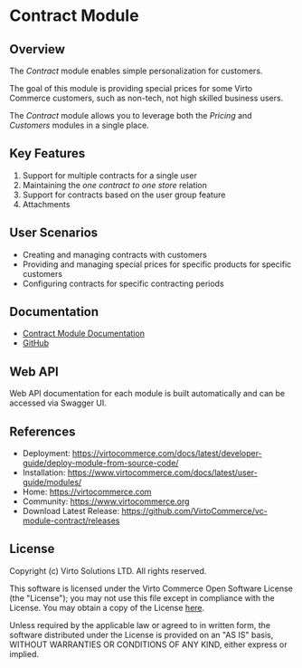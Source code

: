 # Contract Module

## Overview

The *Contract* module enables simple personalization for customers.

The goal of this module is providing special prices for some Virto Commerce customers, such as non-tech, not high skilled business users.

The *Contract* module allows you to leverage both the *Pricing* and *Customers* modules in a single place.

## Key Features

1. Support for multiple contracts for a single user
2. Maintaining the *one contract to one store* relation
3. Support for contracts based on the user group feature
4. Attachments

## User Scenarios

- Creating and managing contracts with customers
- Providing and managing special prices for specific products for specific customers
- Configuring contracts for specific contracting periods

## Documentation

- [Contract Module Documentation](/docs/index.md)
- [GitHub](https://github.com/VirtoCommerce/vc-module-contract)


## Web API

Web API documentation for each module is built automatically and can be accessed via Swagger UI.

## References

- Deployment: https://virtocommerce.com/docs/latest/developer-guide/deploy-module-from-source-code/
- Installation: https://www.virtocommerce.com/docs/latest/user-guide/modules/
- Home: https://virtocommerce.com
- Community: https://www.virtocommerce.org
- Download Latest Release: https://github.com/VirtoCommerce/vc-module-contract/releases

## License

Copyright (c) Virto Solutions LTD. All rights reserved.

This software is licensed under the Virto Commerce Open Software License (the "License"); you may not use this file except in compliance with the License. You may obtain a copy of the License [here](http://virtocommerce.com/opensourcelicense).

Unless required by the applicable law or agreed to in written form, the software distributed under the License is provided on an "AS IS" basis, WITHOUT WARRANTIES OR CONDITIONS OF ANY KIND, either express or implied.
